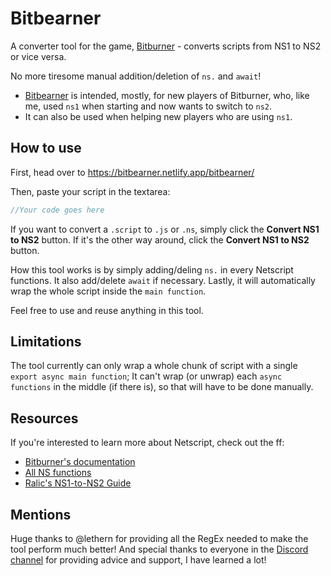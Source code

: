 # Bitbearner
 A converter tool for the game, [Bitburner](https://danielyxie.github.io/bitburner/) - converts scripts from NS1 to NS2 or vice versa.

No more tiresome manual addition/deletion of `ns.` and `await`!

- [Bitbearner](https://bitbearner.netlify.app/bitbearner/) is intended, mostly, for new players of Bitburner, who, like me, used `ns1` when starting and now wants to switch to `ns2`.
- It can also be used when helping new players who are using `ns1`.

## How to use
First, head over to https://bitbearner.netlify.app/bitbearner/

Then, paste your script in the textarea:
```js
//Your code goes here
```
If you want to convert a `.script` to `.js` or `.ns`, simply click the <b>Convert NS1 to NS2</b> button. If it's the other way around, click the <b>Convert NS1 to NS2</b> button.

How this tool works is by simply adding/deling `ns.` in every Netscript functions. It also add/delete `await` if necessary. Lastly, it will automatically wrap the whole script inside the `main function`.

Feel free to use and reuse anything in this tool.

## Limitations
The tool currently can only wrap a whole chunk of script with a single `export async main function`; It can't wrap (or unwrap) each `async functions` in the middle (if there is), so that will have to be done manually.

## Resources
If you're interested to learn more about Netscript, check out the ff:
- [Bitburner's documentation](https://bitburner.readthedocs.io/en/latest/)
- [All NS functions](https://github.com/danielyxie/bitburner/blob/dev/markdown/bitburner.ns.md)
- [Ralic's NS1-to-NS2 Guide](https://github.com/xRalic/NS1-to-NS2-Guide)

## Mentions
Huge thanks to @lethern for providing all the RegEx needed to make the tool perform much better!
And special thanks to everyone in the [Discord channel](https://discord.gg/TFc3hKD) for providing advice and support, I have learned a lot!